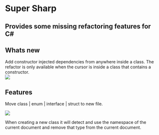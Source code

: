 # Super Sharp
## Provides some missing refactoring features for C#

## Whats new  
Add constructor injected dependencies from anywhere inside a class. The refactor is only available when the cursor is inside a class that contains a constructor.  
![](https://github.com/craig006/SuperSharp/raw/master/demo/demoInjection.gif)

## Features

Move class | enum | interface | struct to new file.

![](https://github.com/craig006/SuperSharp/raw/master/demo/demo.gif)

When creating a new class it will detect and use the namespace of the current document and remove that type from the current document. 
